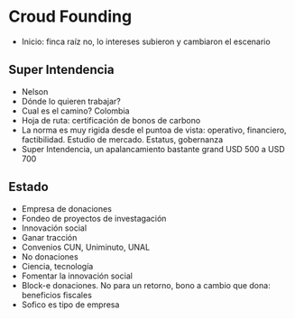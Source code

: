 # Croud Founding

- Inicio: finca raíz no, lo intereses subieron y cambiaron el escenario

## Super Intendencia

- Nelson
- Dónde lo quieren trabajar?
- Cual es el camino? Colombia
- Hoja de ruta: certificación de bonos de carbono
- La norma es muy rigida desde el puntoa de vista: operativo, financiero, factibilidad. Estudio de mercado. Estatus, gobernanza
- Super Intendencia, un apalancamiento bastante grand USD 500 a USD 700

## Estado

- Empresa de donaciones
- Fondeo de proyectos de investagación
- Innovación social
- Ganar tracción
- Convenios CUN, Uniminuto, UNAL
- No donaciones
- Ciencia, tecnología
- Fomentar la innovación social
- Block-e donaciones. No para un retorno, bono a cambio que dona: beneficios fiscales
- Sofico es tipo de empresa
